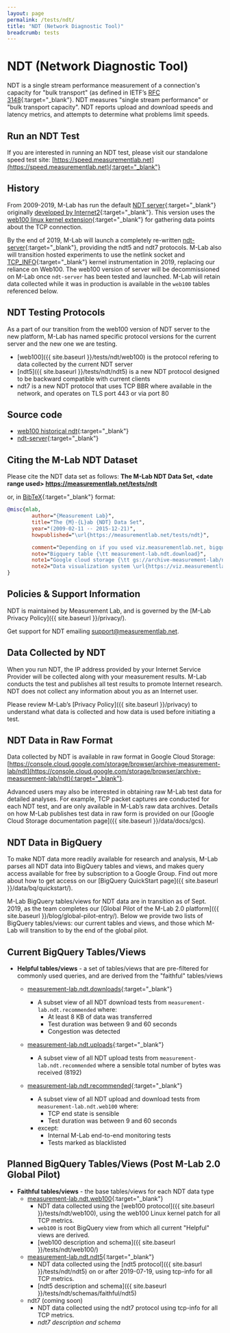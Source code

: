 ```yaml
---
layout: page
permalink: /tests/ndt/
title: "NDT (Network Diagnostic Tool)"
breadcrumb: tests
---
```


# NDT (Network Diagnostic Tool)

NDT is a single stream performance measurement of a connection's capacity for "bulk transport" (as defined in IETF’s [RFC 3148](https://tools.ietf.org/html/rfc3148){:target="_blank"}. NDT measures "single stream performance" or "bulk transport capacity". NDT reports upload and download speeds and latency metrics, and attempts to determine what problems limit speeds.

## Run an NDT Test

If you are interested in running an NDT test, please visit our standalone speed test site: [https://speed.measurementlab.net](https://speed.measurementlab.net){:target="_blank"}

## History

From 2009-2019, M-Lab has run the default [NDT server](https://github.com/ndt-project/ndt/){:target="_blank"} originally [developed by Internet2](https://software.internet2.edu/ndt/){:target="_blank"}. This version uses the [web100 linux kernel extension](https://dl.acm.org/citation.cfm?id=956993.957002){:target="_blank"} for gathering data points about the TCP connection.

By the end of 2019, M-Lab will launch a completely re-written [ndt-server](https://github.com/m-lab/ndt-server){:target="_blank"}, providing the ndt5 and ndt7 protocols. M-Lab also will transition hosted experiments to use the netlink socket and [TCP_INFO](https://github.com/m-lab/tcp-info/){:target="_blank"} kernel instrumentation in 2019, replacing our reliance on Web100. The web100 version of server will be decommissioned on M-Lab once `ndt-server` has been tested and launched. M-Lab will retain data collected while it was in production is available in the `web100` tables referenced below.

## NDT Testing Protocols

As a part of our transition from the web100 version of NDT server to the new platform, M-Lab has named specific protocol versions for the current server and the new one we are testing.

* [web100]({{ site.baseurl }}/tests/ndt/web100) is the protocol refering to data collected by the current NDT server
* [ndt5]({{ site.baseurl }}/tests/ndt/ndt5) is a new NDT protocol designed to be backward compatible with current clients
* ndt7 is a new NDT protocol that uses TCP BBR where available in the network, and operates on TLS port 443 or via port 80

## Source code

* [web100 historical ndt](https://github.com/ndt-project/ndt/){:target="_blank"}
* [ndt-server](https://github.com/m-lab/ndt-server){:target="_blank"}

## Citing the M-Lab NDT Dataset

Please cite the NDT data set as follows: **The M-Lab NDT Data Set, &lt;date range used&gt; https://measurementlab.net/tests/ndt**

or, in [BibTeX](https://en.wikipedia.org/wiki/BibTeX){:target="_blank"} format:

```bibtex
@misc{mlab,
        author="{Measurement Lab}",
        title="The {M}-{L}ab {NDT} Data Set",
        year="(2009-02-11 -- 2015-12-21)",
        howpublished="\url{https://measurementlab.net/tests/ndt}",

        comment="Depending on if you used viz.measurementlab.net, bigquery, or the raw data, please use one of the following notes:",
        note="Bigquery table {\tt measurement-lab.ndt.download}",
        note1="Google cloud storage {\tt gs://archive-measurement-lab/ndt}",
        note2="Data visualization system \url{https://viz.measurementlab.net}",
}
```

## Policies & Support Information

NDT is maintained by Measurement Lab, and is governed by the [M-Lab Privacy Policy]({{ site.baseurl }}/privacy/).

Get support for NDT emailing [support@measurementlab.net](mailto:support@measurementlab.net).

## Data Collected by NDT

When you run NDT, the IP address provided by your Internet Service Provider will be collected along with your measurement results. M-Lab conducts the test and publishes all test results to promote Internet research. NDT does not collect any information about you as an Internet user.

Please review M-Lab’s [Privacy Policy]({{ site.baseurl }}/privacy) to understand what data is collected and how data is used before initiating a test.

## NDT Data in Raw Format

Data collected by NDT is available in raw format in Google Cloud Storage: [https://console.cloud.google.com/storage/browser/archive-measurement-lab/ndt](https://console.cloud.google.com/storage/browser/archive-measurement-lab/ndt){:target="_blank"}.

Advanced users may also be interested in obtaining raw M-Lab test data for detailed analyses. For example, TCP packet captures are conducted for each NDT test, and are only available in M-Lab’s raw data archives. Details on how M-Lab publishes test data in raw form is provided on our [Google Cloud Storage documentation page]({{ site.baseurl }}/data/docs/gcs).

## NDT Data in BigQuery

To make NDT data more readily available for research and analysis, M-Lab parses all NDT data into BigQuery tables and views, and makes query access available for free by subscription to a Google Group. Find out more about how to get access on our [BigQuery QuickStart page]({{ site.baseurl }}/data/bq/quickstart/).

M-Lab BigQuery tables/views for NDT data are in transition as of Sept. 2019, as the team completes our [Global Pilot of the M-Lab 2.0 platform]({{ site.baseurl }}/blog/global-pilot-entry/). Below we provide two lists of BigQuery tables/views: our current tables and views, and those which M-Lab will transition to by the end of the global pilot.

## Current BigQuery Tables/Views

* **Helpful tables/views** - a set of tables/views that are pre-filtered for commonly used queries, and are derived from the "faithful" tables/views
  * [measurement-lab.ndt.downloads](https://console.cloud.google.com/bigquery?project=measurement-lab&folder&organizationId=433637338589&p=measurement-lab&d=ndt&t=downloads&page=table){:target="_blank"}
    * A subset view of all NDT download tests from `measurement-lab.ndt.recommended` where:
      * At least 8 KB of data was transferred
      * Test duration was between 9 and 60 seconds
      * Congestion was detected

  * [measurement-lab.ndt.uploads](https://console.cloud.google.com/bigquery?project=measurement-lab&folder&organizationId=433637338589&p=measurement-lab&d=ndt&t=uploads&page=table){:target="_blank"}
    * A subset view of all NDT upload tests from `measurement-lab.ndt.recommended` where a sensible total number of bytes was received (8192)

  * [measurement-lab.ndt.recommended](https://console.cloud.google.com/bigquery?project=measurement-lab&folder&organizationId=433637338589&p=measurement-lab&d=ndt&t=recommended&page=table){:target="_blank"}
    * A subset view of all NDT upload and download tests from `measurement-lab.ndt.web100` where:
      * TCP end state is sensible
      * Test duration was between 9 and 60 seconds
    * except:
      * Internal M-Lab end-to-end monitoring tests
      * Tests marked as blacklisted

## Planned BigQuery Tables/Views (Post M-Lab 2.0 Global Pilot)

* **Faithful tables/views** - the base tables/views for each NDT data type
  * [measurement-lab.ndt.web100](https://console.cloud.google.com/bigquery?project=measurement-lab&folder&organizationId=433637338589&p=measurement-lab&d=ndt&t=web100&page=table){:target="_blank"}
    * NDT data collected using the [web100 protocol]({{ site.baseurl }}/tests/ndt/web100), using the web100 Linux kernel patch for all TCP metrics.
    * `web100` is root BigQuery view from which all current "Helpful" views are derived.
    * [web100 description and schema]({{ site.baseurl }}/tests/ndt/web100/)
  * [measurement-lab.ndt.ndt5](https://console.cloud.google.com/bigquery?project=measurement-lab&p=measurement-lab&d=ndt&t=ndt5&page=table){:target="_blank"}
    * NDT data collected using the [ndt5 protocol]({{ site.basurl }}/tests/ndt/ndt5) on or after 2019-07-19, using tcp-info for all TCP metrics.
    * [ndt5 description and schema]({{ site.baseurl }}/tests/ndt/schemas/faithful/ndt5)
  * ndt7 (coming soon)
    * NDT data collected using the ndt7 protocol using tcp-info for all TCP metrics.
    * _ndt7 description and schema_
